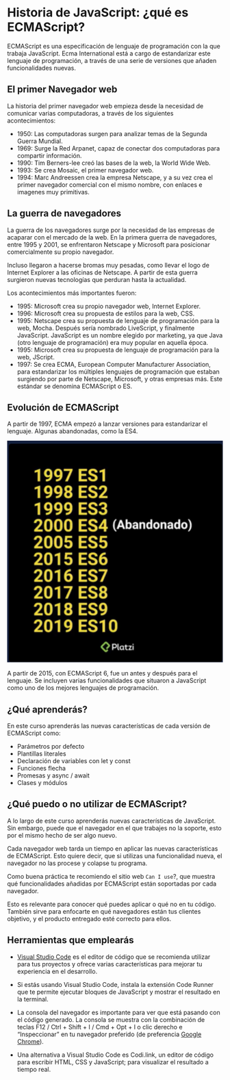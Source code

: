# Historia de JavaScript: ¿qué es ECMAScript?

ECMAScript es una especificación de lenguaje de programación con la que trabaja JavaScript. Ecma International está a cargo de estandarizar este lenguaje de programación, a través de una serie de versiones que añaden funcionalidades nuevas.

## El primer Navegador web

La historia del primer navegador web empieza desde la necesidad de comunicar varias computadoras, a través de los siguientes acontecimientos:

* 1950: Las computadoras surgen para analizar temas de la Segunda Guerra Mundial.
* 1969: Surge la Red Arpanet, capaz de conectar dos computadoras para compartir información.
* 1990: Tim Berners-lee creó las bases de la web, la World Wide Web.
* 1993: Se crea Mosaic, el primer navegador web.
* 1994: Marc Andreessen crea la empresa Netscape, y a su vez crea el primer navegador comercial con el mismo nombre, con enlaces e imagenes muy primitivas.

## La guerra de navegadores

La guerra de los navegadores surge por la necesidad de las empresas de acaparar con el mercado de la web. En la primera guerra de navegadores, entre 1995 y 2001, se enfrentaron Netscape y Microsoft para posicionar comercialmente su propio navegador.

Incluso llegaron a hacerse bromas muy pesadas, como llevar el logo de Internet Explorer a las oficinas de Netscape. A partir de esta guerra surgieron nuevas tecnologías que perduran hasta la actualidad.

Los acontecimientos más importantes fueron:

* 1995: Microsoft crea su propio navegador web, Internet Explorer.
* 1996: Microsoft crea su propuesta de estilos para la web, CSS.
* 1995: Netscape crea su propuesta de lenguaje de programación para la web, Mocha. Después sería nombrado LiveScript, y finalmente JavaScript. JavaScript es un nombre elegido por marketing, ya que Java (otro lenguaje de programación) era muy popular en aquella época.
* 1995: Microsoft crea su propuesta de lenguaje de programación para la web, JScript.
* 1997: Se crea ECMA, European Computer Manufacturer Association, para estandarizar los múltiples lenguajes de programación que estaban surgiendo por parte de Netscape, Microsoft, y otras empresas más. Este estándar se denomina ECMAScript o ES.

## Evolución de ECMAScript

A partir de 1997, ECMA empezó a lanzar versiones para estandarizar el lenguaje. Algunas abandonadas, como la ES4.

![Historia-de-ecmascript](../archivos/historia-de-javascript-que-es-ecmascript.png)

A partir de 2015, con ECMAScript 6, fue un antes y después para el lenguaje. Se incluyen varias funcionalidades que situaron a JavaScript como uno de los mejores lenguajes de programación.

## ¿Qué aprenderás?

En este curso aprenderás las nuevas características de cada versión de ECMAScript como:

* Parámetros por defecto
* Plantillas literales
* Declaración de variables con let y const
* Funciones flecha
* Promesas y async / await
* Clases y módulos

## ¿Qué puedo o no utilizar de ECMAScript?

A lo largo de este curso aprenderás nuevas características de JavaScript. Sin embargo, puede que el navegador en el que trabajes no la soporte, esto por el mismo hecho de ser algo nuevo.

Cada navegador web tarda un tiempo en aplicar las nuevas características de ECMAScript. Esto quiere decir, que si utilizas una funcionalidad nueva, el navegador no las procese y colapse tu programa.

Como buena práctica te recomiendo el sitio web `Can I use`?, que muestra qué funcionalidades añadidas por ECMAScript están soportadas por cada navegador.

Esto es relevante para conocer qué puedes aplicar o qué no en tu código. También sirve para enfocarte en qué navegadores están tus clientes objetivo, y el producto entregado esté correcto para ellos.

## Herramientas que emplearás

* [Visual Studio Code](https://code.visualstudio.com/) es el editor de código que se recomienda utilizar para tus proyectos y ofrece varias características para mejorar tu experiencia en el desarrollo.

* Si estás usando Visual Studio Code, instala la extensión Code Runner que te permite ejecutar bloques de JavaScript y mostrar el resultado en la terminal.

* La consola del navegador es importante para ver que está pasando con el código generado. La consola se muestra con la combinación de teclas F12 / Ctrl + Shift + I / Cmd + Opt + I o clic derecho e “Inspeccionar” en tu navegador preferido (de preferencia [Google Chrome](https://www.google.com/chrome/)).

* Una alternativa a Visual Studio Code es Codi.link, un editor de código para escribir HTML, CSS y JavaScript; para visualizar el resultado a tiempo real.

